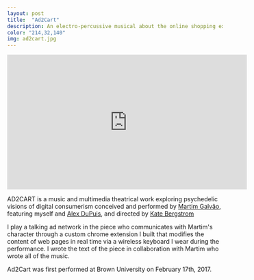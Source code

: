 ```yaml
---
layout: post
title:  "Ad2Cart"
description: An electro-percussive musical about the online shopping experience in which I play a talking ad network
color: "214,32,140"
img: ad2cart.jpg
---
```

<iframe width="560" height="315" src="https://www.youtube.com/embed/1FSlRyEmj_0" frameborder="0" allowfullscreen></iframe>

AD2CART is a music and multimedia theatrical work exploring psychedelic visions of digital consumerism conceived and performed by [Martim Galvão](http://martim.xyz), featuring myself and [Alex DuPuis](http://alexanderdupuis.com), and directed by [Kate Bergstrom](http://katebergstrom.com)

I play a talking ad network in the piece who communicates with Martim's character through a custom chrome extension I built that modifies the content of web pages in real time via a wireless keyboard I wear during the performance. I wrote the text of the piece in collaboration with Martim who wrote all of the music.

Ad2Cart was first performed at Brown University on February 17th, 2017.